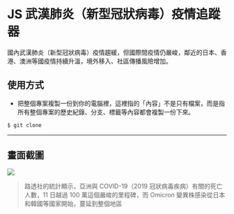 # JS 武漢肺炎（新型冠狀病毒）疫情追蹤器

國內武漢肺炎（新型冠狀病毒）疫情趨緩，但國際間疫情仍嚴峻，鄰近的日本、香港、澳洲等國疫情持續升溫，境外移入、社區傳播風險增加。

## 使用方式
- 把整個專案複製一份到你的電腦裡，這裡指的「內容」不是只有檔案，而是指所有整個專案的歷史紀錄、分支、標籤等內容都會複製一份下來。
```sh
$ git clone
```

----

## 畫面截圖
![](https://i.imgur.com/1B8ijjB.png)
> 路透社的統計顯示，亞洲與 COVID-19（2019 冠狀病毒疾病）有關的死亡人數，11 日越過 100 萬這個嚴峻的里程碑，而 Omicron 變異株感染從日本和韓國等國家開始，蔓延到整個地區